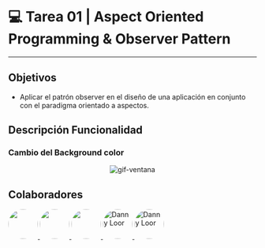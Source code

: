 # 💻 Tarea 01 | Aspect Oriented Programming & Observer Pattern

---

## Objetivos

- Aplicar el patrón observer en el diseño de una aplicación en conjunto con
  el paradigma orientado a aspectos.

## Descripción Funcionalidad

### Cambio del Background color

<p align="center">
  <img src="https://user-images.githubusercontent.com/59121896/98503627-fd5e9a00-2222-11eb-8927-e12f05447cab.gif" alt="gif-ventana" />
</p>

## Colaboradores

<div>
<a title="Joangie Márquez" href="https://github.com/joangiemarquez">
<img src="https://avatars3.githubusercontent.com/u/59121896?s=400&u=2c3ac98b4f9e20b351942a77c3a2a966811149bd&v=4" alt="" width="60" style="border-radius: 50%"/>
</a>

<a title="Danny Loor" href="https://github.com/Dgloor">
<img src="https://avatars1.githubusercontent.com/u/56457514?s=400&u=c0dbe623fc6df8d055c31cd337c81fa50b34d630&v=4" alt="" width="60" style="border-radius: 50%"/>
</a>

<a title="Johan Gilces Reyes" href="https://github.com/jjgilces">
<img src="https://avatars3.githubusercontent.com/u/59465061?s=400&u=90d64167df934f58e7e1e7f5ccaba9fa6d2581cb&v=44" alt="" width="60" style="border-radius: 50%"/>
</a>

<a title="Gabriela Mora" href="https://github.com/gdmora">
<img src="https://avatars0.githubusercontent.com/u/66105843?s=400&u=c35629db939a1ddbcd29da0e8b3614b91beb9645&v=4" alt="Danny Loor" width="60" style="border-radius: 50%"/>
</a>

<a title="Emanuel Parra" href="https://github.com/eapb99">
<img src="https://avatars1.githubusercontent.com/u/62962507?s=400&v=4" alt="Danny Loor" width="60" style="border-radius: 50%"/>
</a>
</div>
